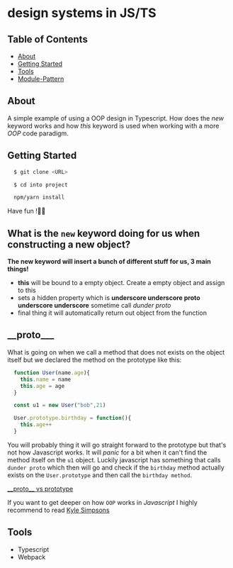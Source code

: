 # design systems in JS/TS

## Table of Contents

- [About](#about)
- [Getting Started](#getting_started)
- [Tools](#tools)
- [Module-Pattern](#tools)

## About <a name = "about"></a>

A simple example of using a OOP design in Typescript.
How does the _new_ keyword works and how _this_ keyword is used when working with a more _OOP_ code paradigm.

## Getting Started <a name = "getting_started"></a>

```bash
  $ git clone <URL>

  $ cd into project

  npm/yarn install

```

Have fun !✌🏻

## What is the `new` keyword doing for us when constructing a new object?

**The new keyword will insert a bunch of different stuff for us, 3 main things!**

- **this** will be bound to a empty object. Create a empty object and assign to this
- sets a hidden property which is **underscore underscore proto underscore underscore** sometime call _dunder proto_
- final thing it will automatically return out object from the function

## **\_\_proto\_\_\_**

What is going on when we call a method that does not exists on the object itself but we declared the method on the prototype like this:

```js
  function User(name.age){
    this.name = name
    this.age = age
  }

  const u1 = new User("bob",21)

  User.prototype.birthday = function(){
    this.age++
  }

```

You will probably thing it will go straight forward to the prototype but that's not how Javascript works.
It will _panic_ for a bit when it can't find the method itself on the `u1` object.
Luckily javascript has something that calls `dunder proto` which then will go and check if the `birthday` method actually exists on the `User.prototype` and then call the `birthday method`.

[\_\_proto\_\_ vs prototype](https://stackoverflow.com/questions/9959727/proto-vs-prototype-in-javascript)

If you want to get deeper on how `OOP` works in _Javascript_ I highly recommend to read [Kyle Simpsons](https://github.com/getify/You-Dont-Know-JS)

## Tools <a name = "tools"></a>

- Typescript
- Webpack
